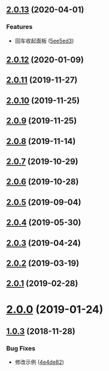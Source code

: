<a name="2.0.13"></a>
## [2.0.13](https://github.com/tinper-bee/bee-timepicker/compare/v2.0.12...v2.0.13) (2020-04-01)


### Features

* 回车收起面板 ([5ee5ed3](https://github.com/tinper-bee/bee-timepicker/commit/5ee5ed3))



<a name="2.0.12"></a>
## [2.0.12](https://github.com/tinper-bee/bee-timepicker/compare/v2.0.11...v2.0.12) (2020-01-09)



<a name="2.0.11"></a>
## [2.0.11](https://github.com/tinper-bee/bee-timepicker/compare/v2.0.10...v2.0.11) (2019-11-27)



<a name="2.0.10"></a>
## [2.0.10](https://github.com/tinper-bee/bee-timepicker/compare/v2.0.9...v2.0.10) (2019-11-25)



<a name="2.0.9"></a>
## [2.0.9](https://github.com/tinper-bee/bee-timepicker/compare/v2.0.8...v2.0.9) (2019-11-25)



<a name="2.0.8"></a>
## [2.0.8](https://github.com/tinper-bee/bee-timepicker/compare/v2.0.7...v2.0.8) (2019-11-14)



<a name="2.0.7"></a>
## [2.0.7](https://github.com/tinper-bee/bee-timepicker/compare/v2.0.6...v2.0.7) (2019-10-29)



<a name="2.0.6"></a>
## [2.0.6](https://github.com/tinper-bee/bee-timepicker/compare/v2.0.5...v2.0.6) (2019-10-28)



<a name="2.0.5"></a>
## [2.0.5](https://github.com/tinper-bee/bee-timepicker/compare/v2.0.4...v2.0.5) (2019-09-04)



<a name="2.0.4"></a>
## [2.0.4](https://github.com/tinper-bee/bee-timepicker/compare/v2.0.3...v2.0.4) (2019-05-30)



<a name="2.0.3"></a>
## [2.0.3](https://github.com/tinper-bee/bee-timepicker/compare/v2.0.2...v2.0.3) (2019-04-24)



<a name="2.0.2"></a>
## [2.0.2](https://github.com/tinper-bee/bee-timepicker/compare/v2.0.1...v2.0.2) (2019-03-19)



<a name="2.0.1"></a>
## [2.0.1](https://github.com/tinper-bee/bee-timepicker/compare/v2.0.0...v2.0.1) (2019-02-28)



<a name="2.0.0"></a>
# [2.0.0](https://github.com/tinper-bee/bee-timepicker/compare/v1.0.3...v2.0.0) (2019-01-24)



<a name="1.0.3"></a>
## [1.0.3](https://github.com/tinper-bee/bee-timepicker/compare/4e4de82...v1.0.3) (2018-11-28)


### Bug Fixes

* 修改示例 ([4e4de82](https://github.com/tinper-bee/bee-timepicker/commit/4e4de82))



